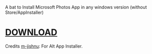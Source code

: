 A bat to Install Microsoft Photos App in any windows version (without Store/AppInstaller)

# [DOWNLOAD](https://github.com/gzmatte/ms-photos/releases/download/1/P-Installer.bat)

Credits
[m-jishnu](https://github.com/m-jishnu/alt-app-installer): For Alt App Installer.
